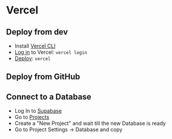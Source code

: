 # Vercel

## Deploy from dev

- Install [Vercel CLI](https://vercel.com/docs/cli)
- [Log in](https://vercel.com/docs/cli/login) to Vercel: `vercel login`
- [Deploy](https://vercel.com/docs/cli/deploying-from-cli): `vercel`


## Deploy from GitHub

## Connect to a Database

- Log In to [Supabase](https://app.supabase.com/)
- Go to [Projects](https://app.supabase.com/projects)
- Create a "New Project" and wait till the new Database is ready
- Go to Project Settings -> Database and copy

